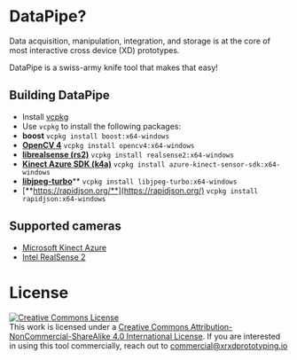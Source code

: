 # DataPipe?
Data acquisition, manipulation, integration, and storage is at the core of most interactive cross device (XD) prototypes.

DataPipe is a swiss-army knife tool that makes that easy!




## Building DataPipe
 - Install [vcpkg](https://github.com/microsoft/vcpkg#quick-start-windows)
 - Use `vcpkg` to install the following packages:
 - **boost** `vcpkg install boost:x64-windows`
 - [**OpenCV 4**](https://github.com/opencv/opencv)   `vcpkg install opencv4:x64-windows`
 - [**librealsense (rs2)**](https://github.com/IntelRealSense/librealsense)  `vcpkg install realsense2:x64-windows`
 - [**Kinect Azure SDK (k4a)**](https://github.com/microsoft/Azure-Kinect-Sensor-SDK)  `vcpkg install azure-kinect-sensor-sdk:x64-windows`
 - [**libjpeg-turbo**](https://libjpeg-turbo.org/)** `vcpkg install libjpeg-turbo:x64-windows`
 - [**https://rapidjson.org/**](https://rapidjson.org/) `vcpkg install rapidjson:x64-windows`

## Supported cameras
 - [Microsoft Kinect Azure](https://azure.microsoft.com/en-us/services/kinect-dk/)
 - [Intel RealSense 2](https://www.intel.com/content/www/us/en/architecture-and-technology/realsense-overview.html)


# License
<a rel="license" href="http://creativecommons.org/licenses/by-nc-sa/4.0/"><img alt="Creative Commons License" style="border-width:0" src="https://i.creativecommons.org/l/by-nc-sa/4.0/88x31.png" /></a><br />This work is licensed under a <a rel="license" href="http://creativecommons.org/licenses/by-nc-sa/4.0/">Creative Commons Attribution-NonCommercial-ShareAlike 4.0 International License</a>. If you are interested in using this tool commercially, reach out to commercial@xrxdprototyping.io

